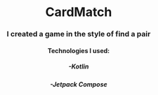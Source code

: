 <h1 align="center">CardMatch</h1>
<h3 align="center">I created a game in the style of find a pair</h3>
<h4 align="center">Technologies I used:</h4>
<h5 align="center">-Kotlin</h5>
<h5 align="center">-Jetpack Compose</h5>

